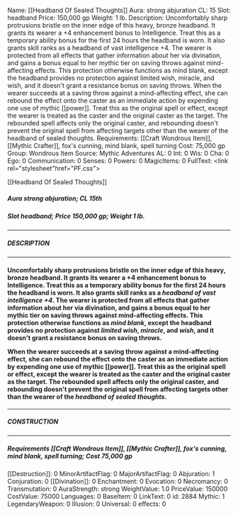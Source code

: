 Name: [[Headband Of Sealed Thoughts]]
Aura: strong abjuration
CL: 15
Slot: headband
Price: 150,000 gp
Weight: 1 lb.
Description: Uncomfortably sharp protrusions bristle on the inner edge of this heavy, bronze headband. It grants its wearer a +4 enhancement bonus to Intelligence. Treat this as a temporary ability bonus for the first 24 hours the headband is worn. It also grants skill ranks as a headband of vast intelligence +4. The wearer is protected from all effects that gather information about her via divination, and gains a bonus equal to her mythic tier on saving throws against mind-affecting effects. This protection otherwise functions as mind blank, except the headband provides no protection against limited wish, miracle, and wish, and it doesn't grant a resistance bonus on saving throws. When the wearer succeeds at a saving throw against a mind-affecting effect, she can rebound the effect onto the caster as an immediate action by expending one use of mythic [[power]]. Treat this as the original spell or effect, except the wearer is treated as the caster and the original caster as the target. The rebounded spell affects only the original caster, and rebounding doesn't prevent the original spell from affecting targets other than the wearer of the headband of sealed thoughts.
Requirements: [[Craft Wondrous Item]], [[Mythic Crafter]], fox's cunning, mind blank, spell turning
Cost: 75,000 gp
Group: Wondrous Item
Source: Mythic Adventures
AL: 0
Int: 0
Wis: 0
Cha: 0
Ego: 0
Communication: 0
Senses: 0
Powers: 0
MagicItems: 0
FullText: <link rel="stylesheet"href="PF.css"><div class="heading"><p class="alignleft">[[Headband Of Sealed Thoughts]]</p><div style="clear: both;"></div></div><div><h5><b>Aura </b>strong abjuration; <b>CL </b>15th</h5><h5><b>Slot </b>headband; <b>Price </b>150,000 gp; <b>Weight </b>1 lb.</h5></div><hr/><div><h5><b>DESCRIPTION</b></h5></div><hr/><div><h4><p>Uncomfortably sharp protrusions bristle on the inner edge of this heavy, bronze headband. It grants its wearer a +4 enhancement bonus to Intelligence. Treat this as a temporary ability bonus for the first 24 hours the headband is worn. It also grants skill ranks as a <i>headband of vast intelligence +4</i>. The wearer is protected from all effects that gather information about her via divination, and gains a bonus equal to her mythic tier on saving throws against mind-affecting effects. This protection otherwise functions as <i>mind blank</i>, except the headband provides no protection against <i>limited <i>wish</i></i>, <i>miracle</i>, and <i>wish</i>, and it doesn't grant a resistance bonus on saving throws. </p><p>When the wearer succeeds at a saving throw against a mind-affecting effect, she can rebound the effect onto the caster as an immediate action by expending one use of mythic [[power]]. Treat this as the original spell or effect, except the wearer is treated as the caster and the original caster as the target. The rebounded spell affects only the original caster, and rebounding doesn't prevent the original spell from affecting targets other than the wearer of the <i>headband of sealed thoughts</i>.</p></h4></div><hr/><div><h5><b>CONSTRUCTION</b></h5></div><hr/><div><h5><b>Requirements </b>[[Craft Wondrous Item]], [[Mythic Crafter]], <i>fox's cunning</i>, <i>mind blank</i>, <i>spell turning</i>; <b>Cost </b>75,000 gp</h5></div>
[[Destruction]]: 0
MinorArtifactFlag: 0
MajorArtifactFlag: 0
Abjuration: 1
Conjuration: 0
[[Divination]]: 0
Enchantment: 0
Evocation: 0
Necromancy: 0
Transmutation: 0
AuraStrength: strong
WeightValue: 1.0
PriceValue: 150000
CostValue: 75000
Languages: 0
BaseItem: 0
LinkText: 0
id: 2884
Mythic: 1
LegendaryWeapon: 0
Illusion: 0
Universal: 0
effects: 0
